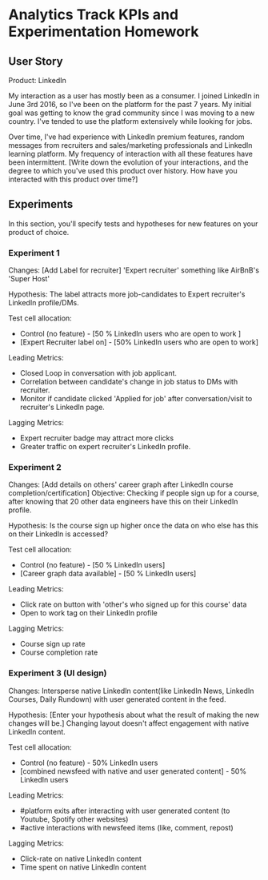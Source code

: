 # Analytics Track KPIs and Experimentation Homework

## User Story

Product: LinkedIn

My interaction as a user has mostly been as a consumer. I joined LinkedIn in June 3rd 2016, so I've been on the platform for the past 7 years. 
My initial goal was getting to know the grad community since I was moving to a new country. I've tended to use the platform extensively while looking for jobs.

Over time, I've had experience with LinkedIn premium features, random messages from recruiters and sales/marketing professionals and LinkedIn learning platform.
My frequency of interaction with all these features have been intermittent.
[Write down the evolution of your interactions, and the degree to which you've used this product over history. How have you interacted with this product over time?]

## Experiments

In this section, you'll specify tests and hypotheses for new features on your product of choice.

### Experiment 1

Changes: [Add Label for recruiter] 'Expert recruiter' something like AirBnB's 'Super Host' 

Hypothesis: The label attracts more job-candidates to Expert recruiter's LinkedIn profile/DMs.

Test cell allocation:

- Control (no feature) - [50 %  LinkedIn users who are open to work ]
- [Expert Recruiter label on] - [50% LinkedIn users who are open to work]


Leading Metrics:
- Closed Loop in conversation with job applicant.
- Correlation between candidate's change in job status to DMs with recruiter.
- Monitor if candidate clicked 'Applied for job' after conversation/visit to recruiter's LinkedIn page.

Lagging Metrics:
-  Expert recruiter badge may attract more clicks 
-  Greater traffic on expert recruiter's LinkedIn profile.

### Experiment 2

Changes: [Add details on others' career graph after LinkedIn course completion/certification]
Objective: Checking if people sign up for a course, after knowing that 20 other data engineers have this on 
their LinkedIn profile.

Hypothesis: Is the course sign up higher once the data on who else has this on their LinkedIn is accessed?

Test cell allocation:

- Control (no feature) - [50 % LinkedIn users]
- [Career graph data available] - [50 % LinkedIn users]

Leading Metrics:

- Click rate on button with 'other's who signed up for this course' data 
- Open to work tag on their LinkedIn profile

Lagging Metrics:

- Course sign up rate
- Course completion rate

### Experiment 3 (UI design)

Changes: Intersperse native LinkedIn content(like LinkedIn News, LinkedIn Courses, Daily Rundown) with user generated content in 
the feed.

Hypothesis: [Enter your hypothesis about what the result of making the new changes will be.]
Changing layout doesn't affect engagement with native LinkedIn content.

Test cell allocation:

- Control (no feature) - 50% LinkedIn users
- [combined newsfeed with native and user generated content] - 50% LinkedIn users

Leading Metrics:
- #platform exits after interacting with user generated content (to Youtube, Spotify other websites)
- #active interactions with newsfeed items (like, comment, repost) 

Lagging Metrics:

- Click-rate on native LinkedIn content
- Time spent on native LinkedIn content